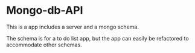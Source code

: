 # Mongo-db-API

This is a app includes a server and a mongo schema.

The schema is for a to do list app, but the app can easily
be refactored to accommodate other schemas. 



